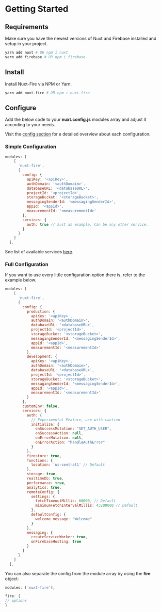 # Getting Started

## Requirements

Make sure you have the newest versions of Nuxt and Firebase installed and setup in your project.

```bash
yarn add nuxt # OR npm i nuxt
yarn add firebase # OR npm i firebase
```

## Install

Install Nuxt-Fire via NPM or Yarn.

```bash
yarn add nuxt-fire # OR npm i nuxt-fire
```

## Configure

Add the below code to your **nuxt.config.js** modules array and adjust it according to your needs.

Visit the [config section](/config) for a detailed overview about each configuration.

### Simple Configuration

```js
modules: [
    [
      'nuxt-fire',
      {
        config: {
          apiKey: '<apiKey>',
          authDomain: '<authDomain>',
          databaseURL: '<databaseURL>',
          projectId: '<projectId>',
          storageBucket: '<storageBucket>',
          messagingSenderId: '<messagingSenderId>',
          appId: '<appId>',
          measurementId: '<measurementId>'
        },
        services: {
          auth: true // Just as example. Can be any other service.
        }
      }
    ]
  ],
```

See list of available services [here](/options/#services).

### Full Configuration

If you want to use every little configuration option there is, refer to the example below.

```js
modules: [
    [
      'nuxt-fire',
      {
        config: {
          production: {
            apiKey: '<apiKey>',
            authDomain: '<authDomain>',
            databaseURL: '<databaseURL>',
            projectId: '<projectId>',
            storageBucket: '<storageBucket>',
            messagingSenderId: '<messagingSenderId>',
            appId: '<appId>',
            measurementId: '<measurementId>'
          },
          development: {
            apiKey: '<apiKey>',
            authDomain: '<authDomain>',
            databaseURL: '<databaseURL>',
            projectId: '<projectId>',
            storageBucket: '<storageBucket>',
            messagingSenderId: '<messagingSenderId>',
            appId: '<appId>',
            measurementId: '<measurementId>'
          }
        },
        customEnv: false,
        services: {
          auth: {
            // Experimental Feature, use with caution.
            initialize: {
              onSuccessMutation: "SET_AUTH_USER",
              onSuccessAction: null,
              onErrorMutation: null,
              onErrorAction: "handleAuthError"
            }
          },
          firestore: true,
          functions: {
            location: 'us-central1' // Default
          },
          storage: true,
          realtimeDb: true,
          performance: true,
          analytics: true,
          remoteConfig: {
            settings: {
              fetchTimeoutMillis: 60000, // Default
              minimumFetchIntervalMillis: 43200000 // Default
            },
            defaultConfig: {
              welcome_message: "Welcome"
            }
          },
          messaging: {
            createServiceWorker: true,
            onFirebaseHosting: true
          }
        }
      }
    ]
  ],
```

You can also separate the config from the module array by using the **fire** object:

```js
modules: ['nuxt-fire'],

fire: {
// options
}
```
